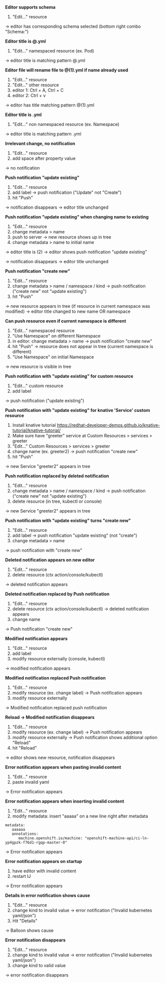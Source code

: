 **Editor supports schema**
1. "Edit..." resource

-> editor has corresponding schema selected (bottom right combo "Schema:")

**Editor title is <resource-name>@<namespace-name>.yml**
1. "Edit..." namespaced resource (ex. Pod)

-> editor title is matching pattern <resource-name>@<namespace-name>.yml

**Editor file will rename file to <resource>@<namespace>(1).yml if name already used**
1. "Edit..." resource
1. "Edit..." other resource
1. editor 1: Ctrl + A, Ctrl + C
1. editor 2: Ctrl + v

-> editor has title matching pattern <resource-name>@<namespace-name>(1).yml

**Editor title is <resource-name>.yml**
1. "Edit..." non namespaced resource (ex. Namespace)

-> editor title is matching pattern <resource-name>.yml

**Irrelevant change, no notification**
1. "Edit..." resource
1. add space after property value

-> no notification

**Push notification "update existing"**
1. "Edit..." resource
1. add label
   -> push notification ("Update" not "Create")
1. hit "Push"

-> notification disappears
-> editor title unchanged

**Push notification "update existing" when changing name to existing**
1. "Edit..." resource
1. change metadata > name
1. push to server
   -> new resource shows up in tree
1. change metadata > name to initial name

-> editor title is <initial-name>(2)
-> editor shows push notification "update existing"

-> notification disappears
-> editor title unchanged

**Push notification "create new"**
1. "Edit..." resource
1. change metadata > name / namespace / kind 
   -> push notification ("create new" not "update existing")
1. hit "Push"

-> new resource appears in tree (if resource in current namespace was modified)
-> editor title changed to new name OR namespace

**Can push resource even if current namespace is different**
1. "Edit..." namespaced resource
1. "Use Namespace" on different Namespace   
1. in editor: change metadata > name
-> push notification "create new"
1. hit "Push"
-> resource does not appear in tree (current namespace is different)
1. "Use Namespace" on initial Namespace

-> new resource is visible in tree

**Push notification with "update existing" for custom resource**
1. "Edit..." custom resource
1. add label 

-> push notification ("update existing")

**Push notification with "update existing" for knative 'Service' custom resource**
1. Install knative tutorial https://redhat-developer-demos.github.io/knative-tutorial/knative-tutorial/
1. Make sure have "greeter" service at Custom Resources > services > greeter
1. "Edit..." Custom Resources > services > greeter
1. change name (ex. greeter2)
   -> push notification "create new"
1. hit "Push"

-> new Service "greeter2" appears in tree

**Push notification replaced by deleted notification**
1. "Edit..." resource
1. change metadata > name / namespace / kind
   -> push notification ("create new" not "update existing")
1. delete resource (in tree, kubectl or console)

-> new Service "greeter2" appears in tree

**Push notification with "update existing" turns "create new"**
1. "Edit..." resource
1. add label
   -> push notification "update existing" (not "create")
1. change metadata > name

-> push notification with "create new"

**Deleted notification appears on new editor**
1. "Edit..." resource
1. delete resource (ctx action/console/kubectl)

-> deleted notification appears

**Deleted notification replaced by Push notification**
1. "Edit..." resource
1. delete resource (ctx action/console/kubectl)
   -> deleted notification appears
1. change name

-> Push notification "create new"

**Modified notification appears**
1. "Edit..." resource
1. add label 
1. modify resource externally (console, kubectl)

-> modified notification appears

**Modified notification replaced Push notification**
1. "Edit..." resource
1. modify resource (ex. change label)
   -> Push notification appears
1. modify resource externally

-> Modified notification replaced push notification

**Reload -> Modified notification disappears**
1. "Edit..." resource
1. modify resource (ex. change label)
   -> Push notification appears
1. modify resource externally
   -> Push notification shows additional option "Reload"
1. hit "Reload"

-> editor shows new resource, notification disappears

**Error notification appears when pasting invalid content**
1. "Edit..." resource
2. paste invalid yaml

-> Error notification appears

**Error notification appears when inserting invalid content**
1. "Edit..." resource
2. modify metadata: insert "aaaaa" on a new line right after metadata

```
metadata:
   aaaaaa
   annotations:
      machine.openshift.io/machine: "openshift-machine-api/ci-ln-yp4gpzk-f76d1-rgqp-master-0" 
```

-> Error notification appears

**Error notification appears on startup**
1. have editor with invalid content
2. restart IJ

-> Error notification appears

**Details in error notification shows cause**
1. "Edit..." resource
1. change kind to invalid value
   -> error notification ("Invalid kubernetes yaml/json")
1. Hit "Details"

-> Balloon shows cause

**Error notification disappears**
1. "Edit..." resource
1. change kind to invalid value
   -> error notification ("Invalid kubernetes yaml/json")
1. change kind to valid value

-> error notification disappears

